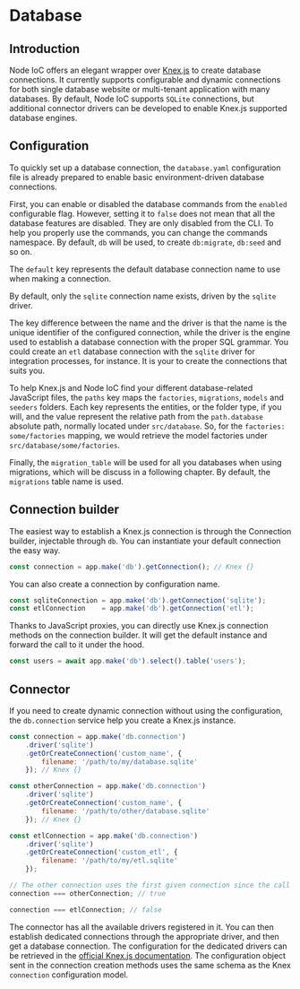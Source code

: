 # Database

## Introduction

Node IoC offers an elegant wrapper over [Knex.js](http://knexjs.org/) to create database connections.
It currently supports configurable and dynamic connections for both single database website or multi-tenant application with many databases.
By default, Node IoC supports `SQLite` connections, but additional connector drivers can be developed to enable Knex.js supported database engines.



## Configuration

To quickly set up a database connection, the `database.yaml` configuration file is already prepared to enable basic environment-driven database connections.

First, you can enable or disabled the database commands from the `enabled` configurable flag.
However, setting it to `false` does not mean that all the database features are disabled.
They are only disabled from the CLI.
To help you properly use the commands, you can change the commands namespace.
By default, `db` will be used, to create `db:migrate`, `db:seed` and so on.

The `default` key represents the default database connection name to use when making a connection.

By default, only the `sqlite` connection name exists, driven by the `sqlite` driver.

The key difference between the name and the driver is that the name is the unique identifier of the configured connection, while the driver is the engine used to establish a database connection with the proper SQL grammar.
You could create an `etl` database connection with the `sqlite` driver for integration processes, for instance.
It is your to create the connections that suits you.

To help Knex.js and Node IoC find your different database-related JavaScript files, the `paths` key maps the `factories`, `migrations`, `models` and `seeders` folders.
Each key represents the entities, or the folder type, if you will, and the value represent the relative path from the `path.database` absolute path, normally located under `src/database`.
So, for the `factories: some/factories` mapping, we would retrieve the model factories under `src/database/some/factories`.

Finally, the `migration_table` will be used for all you databases when using migrations, which will be discuss in a following chapter.
By default, the `migrations` table name is used.



## Connection builder

The easiest way to establish a Knex.js connection is through the Connection builder, injectable through `db`.
You can instantiate your default connection the easy way.

```javascript
const connection = app.make('db').getConnection(); // Knex {}
```

You can also create a connection by configuration name.

```javascript
const sqliteConnection = app.make('db').getConnection('sqlite');
const etlConnection    = app.make('db').getConnection('etl');
```

Thanks to JavaScript proxies, you can directly use Knex.js connection methods on the connection builder.
It will get the default instance and forward the call to it under the hood.

```javascript
const users = await app.make('db').select().table('users');
```



## Connector

If you need to create dynamic connection without using the configuration, the `db.connection` service help you create a Knex.js instance.

```javascript
const connection = app.make('db.connection')
    .driver('sqlite')
    .getOrCreateConnection('custom_name', {
        filename: '/path/to/my/database.sqlite'
    }); // Knex {}

const otherConnection = app.make('db.connection')
    .driver('sqlite')
    .getOrCreateConnection('custom_name', {
        filename: '/path/to/other/database.sqlite'
    }); // Knex {}

const etlConnection = app.make('db.connection')
    .driver('sqlite')
    .getOrCreateConnection('custom_etl', {
        filename: '/path/to/my/etl.sqlite'
    });

// The other connection uses the first given connection since the call retrieved an existing connection by name.
connection === otherConnection; // true

connection === etlConnection; // false
```

The connector has all the available drivers registered in it.
You can then establish dedicated connections through the appropriate driver, and then get a database connection.
The configuration for the dedicated drivers can be retrieved in the [official Knex.js documentation](http://knexjs.org/#Installation-client).
The configuration object sent in the connection creation methods uses the same schema as the Knex `connection` configuration model.
